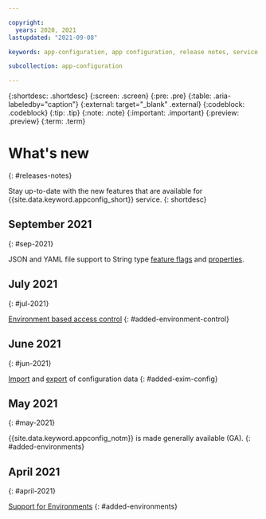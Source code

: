 ```yaml
---

copyright:
  years: 2020, 2021
lastupdated: "2021-09-08"

keywords: app-configuration, app configuration, release notes, service updates, service bulletin,

subcollection: app-configuration

---
```


{:shortdesc: .shortdesc}
{:screen: .screen}
{:pre: .pre}
{:table: .aria-labeledby="caption"}
{:external: target="_blank" .external}
{:codeblock: .codeblock}
{:tip: .tip}
{:note: .note}
{:important: .important}
{:preview: .preview}
{:term: .term}

# What's new
{: #releases-notes}

Stay up-to-date with the new features that are available for {{site.data.keyword.appconfig_short}} service.
{: shortdesc}

## September 2021
{: #sep-2021}

JSON and YAML file support to String type [feature flags](/docs/app-configuration?topic=app-configuration-ac-feature-flags) and [properties](/docs/app-configuration?topic=app-configuration-ac-properties).

## July 2021
{: #jul-2021}

[Environment based access control](/docs/app-configuration?topic=app-configuration-ac-service-access-level-management)
{: #added-environment-control}

## June 2021
{: #jun-2021}

[Import](/docs/app-configuration?topic=app-configuration-cli-plugin-app-configuration-cli#ac-ibmcloud-ac-import) and [export](/docs/app-configuration?topic=app-configuration-cli-plugin-app-configuration-cli#ac-ibmcloud-ac-export) of configuration data
{: #added-exim-config}

## May 2021
{: #may-2021}

{{site.data.keyword.appconfig_notm}} is made generally available (GA).
{: #added-environments}

## April 2021
{: #april-2021}

[Support for Environments](/docs/app-configuration?topic=app-configuration-ac-environments)
{: #added-environments}
